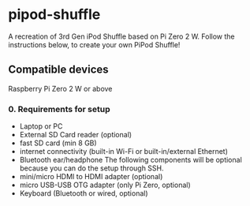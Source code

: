 # pipod-shuffle
A recreation of 3rd Gen iPod Shuffle based on Pi Zero 2 W.
Follow the instructions below, to create your own PiPod Shuffle!

## Compatible devices
Raspberry Pi Zero 2 W or above

### 0. Requirements for setup
- Laptop or PC 
- External SD Card reader (optional)
- fast SD card (min 8 GB)
- internet connectivity (built-in Wi-Fi or built-in/external Ethernet)
- Bluetooth ear/headphone
The following components will be optional because you can do the setup through SSH.
- mini/micro HDMI to HDMI adapter (optional)
- micro USB-USB OTG adapter (only Pi Zero, optional)
- Keyboard (Bluetooth or wired, optional)
